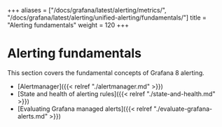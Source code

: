 +++
aliases = ["/docs/grafana/latest/alerting/metrics/", "/docs/grafana/latest/alerting/unified-alerting/fundamentals/"]
title = "Alerting fundamentals"
weight = 120
+++

# Alerting fundamentals

This section covers the fundamental concepts of Grafana 8 alerting.

- [Alertmanager]({{< relref "./alertmanager.md" >}})
- [State and health of alerting rules]({{< relref "./state-and-health.md" >}})
- [Evaluating Grafana managed alerts]({{< relref "./evaluate-grafana-alerts.md" >}})
